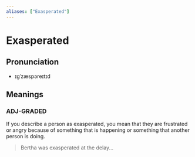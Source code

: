 ```yaml
---
aliases: ["Exasperated"]
---
```


# Exasperated

## Pronunciation

- ɪgˈzæspəreɪtɪd

## Meanings

### ADJ-GRADED

If you describe a person as exasperated, you mean that they are frustrated or angry because of something that is happening or something that another person is doing.  

> Bertha was exasperated at the delay...



## 


